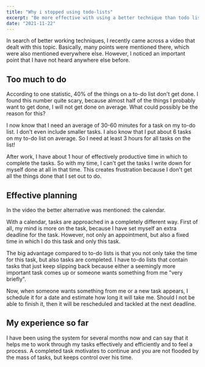 ```yaml
---
title: "Why i stopped using todo-lists"
excerpt: "Be more effective with using a better technique than todo lists."
date: "2021-11-22"
---
```


In search of better working techniques, I recently came across a video that dealt with this topic. Basically, many points were mentioned there, which were also mentioned everywhere else. However, I noticed an important point that I have not heard anywhere else before.

## Too much to do

<PageLink url="https://www.huffpost.com/entry/forty-one-percent-of-tasks-on-to-do-lists-are-never-done_b_9308978">According to one statistic</PageLink>, 40% of the things on a to-do list don't get done. I found this number quite scary, because almost half of the things I probably want to get done, I will not get done on average. What could possibly be the reason for this?

I now know that I need an average of 30-60 minutes for a task on my to-do list. I don't even include smaller tasks. I also know that I put about 6 tasks on my to-do list on average. So I need at least 3 hours for all tasks on the list!

After work, I have about 1 hour of effectively productive time in which to complete the tasks. So with my time, I can't get the tasks I write down for myself done at all in that time. This creates frustration because I don't get all the things done that I set out to do.

## Effective planning

In the video the better alternative was mentioned: the calendar.

With a calendar, tasks are approached in a completely different way. First of all, my mind is more on the task, because I have set myself an extra deadline for the task. However, not only an appointment, but also a fixed time in which I do this task and only this task.

The big advantage compared to to-do lists is that you not only take the time for this task, but also tasks are completed. I have to-do lists that contain tasks that just keep slipping back because either a seemingly more important task comes up or someone wants something from me "very briefly".

Now, when someone wants something from me or a new task appears, I schedule it for a date and estimate how long it will take me. Should I not be able to finish it, then it will be rescheduled and tackled at the next deadline.

## My experience so far

I have been using the system for several months now and can say that it helps me to work through my tasks effectively and efficiently and to feel a process. A completed task motivates to continue and you are not flooded by the mass of tasks, but keeps control over his time.
